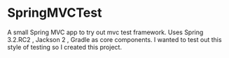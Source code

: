 SpringMVCTest
=============

A small Spring MVC app to try out mvc test framework. Uses Spring 3.2.RC2 , Jackson 2 , Gradle as core components. I wanted to 
test out this style of testing so I created this project.
